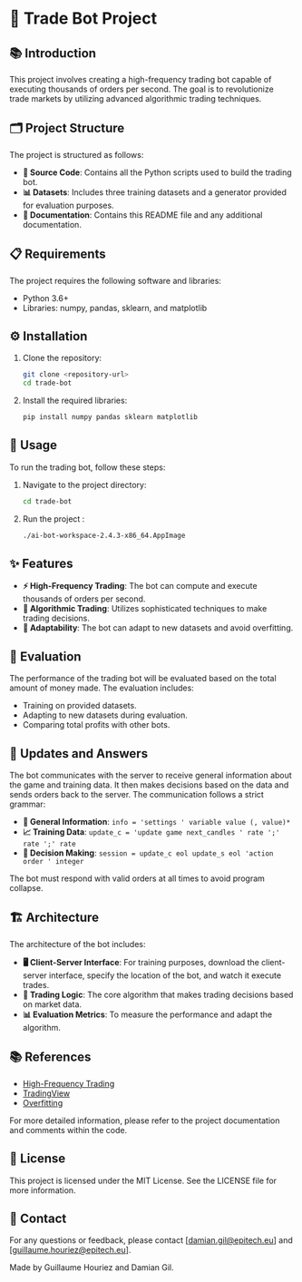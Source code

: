 # 🚀 Trade Bot Project

## 📚 Introduction
This project involves creating a high-frequency trading bot capable of executing thousands of orders per second. The goal is to revolutionize trade markets by utilizing advanced algorithmic trading techniques.

## 🗂️ Project Structure
The project is structured as follows:
- **📜 Source Code**: Contains all the Python scripts used to build the trading bot.
- **📊 Datasets**: Includes three training datasets and a generator provided for evaluation purposes.
- **📄 Documentation**: Contains this README file and any additional documentation.

## 📋 Requirements
The project requires the following software and libraries:
- Python 3.6+
- Libraries: numpy, pandas, sklearn, and matplotlib

## ⚙️ Installation
1. Clone the repository:
    ```bash
    git clone <repository-url>
    cd trade-bot
    ```
2. Install the required libraries:
    ```bash
    pip install numpy pandas sklearn matplotlib
    ```

## 🚀 Usage
To run the trading bot, follow these steps:
1. Navigate to the project directory:
    ```bash
    cd trade-bot
    ```
2. Run the project :
    ```bash
    ./ai-bot-workspace-2.4.3-x86_64.AppImage
    ```

## ✨ Features
- **⚡ High-Frequency Trading**: The bot can compute and execute thousands of orders per second.
- **🤖 Algorithmic Trading**: Utilizes sophisticated techniques to make trading decisions.
- **🔄 Adaptability**: The bot can adapt to new datasets and avoid overfitting.

## 🧪 Evaluation
The performance of the trading bot will be evaluated based on the total amount of money made. The evaluation includes:
- Training on provided datasets.
- Adapting to new datasets during evaluation.
- Comparing total profits with other bots.

## 📡 Updates and Answers
The bot communicates with the server to receive general information about the game and training data. It then makes decisions based on the data and sends orders back to the server. The communication follows a strict grammar:
- **📝 General Information**: `info = 'settings ' variable value (, value)*`
- **📈 Training Data**: `update_c = 'update game next_candles ' rate ';' rate ';' rate`
- **🤔 Decision Making**: `session = update_c eol update_s eol 'action order ' integer`

The bot must respond with valid orders at all times to avoid program collapse.

## 🏗️ Architecture
The architecture of the bot includes:
- **🖥️ Client-Server Interface**: For training purposes, download the client-server interface, specify the location of the bot, and watch it execute trades.
- **🔧 Trading Logic**: The core algorithm that makes trading decisions based on market data.
- **📊 Evaluation Metrics**: To measure the performance and adapt the algorithm.

## 📚 References
- [High-Frequency Trading](https://en.wikipedia.org/wiki/High-frequency_trading)
- [TradingView](https://www.tradingview.com/chart/?symbol=BITSTAMP%3ABTCUSD)
- [Overfitting](https://en.wikipedia.org/wiki/Overfitting)

For more detailed information, please refer to the project documentation and comments within the code.

## 📜 License
This project is licensed under the MIT License. See the LICENSE file for more information.

## 📧 Contact
For any questions or feedback, please contact [damian.gil@epitech.eu] and [guillaume.houriez@epitech.eu].

Made by Guillaume Houriez and Damian Gil.
